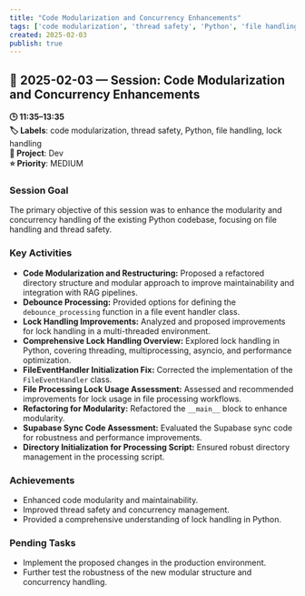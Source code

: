 ```yaml
---
title: "Code Modularization and Concurrency Enhancements"
tags: ['code modularization', 'thread safety', 'Python', 'file handling', 'lock handling']
created: 2025-02-03
publish: true
---
```


## 📅 2025-02-03 — Session: Code Modularization and Concurrency Enhancements

**🕒 11:35–13:35**  
**🏷️ Labels**: code modularization, thread safety, Python, file handling, lock handling  
**📂 Project**: Dev  
**⭐ Priority**: MEDIUM  


### Session Goal
The primary objective of this session was to enhance the modularity and concurrency handling of the existing Python codebase, focusing on file handling and thread safety.

### Key Activities
- **Code Modularization and Restructuring:** Proposed a refactored directory structure and modular approach to improve maintainability and integration with RAG pipelines.
- **Debounce Processing:** Provided options for defining the `debounce_processing` function in a file event handler class.
- **Lock Handling Improvements:** Analyzed and proposed improvements for lock handling in a multi-threaded environment.
- **Comprehensive Lock Handling Overview:** Explored lock handling in Python, covering threading, multiprocessing, asyncio, and performance optimization.
- **FileEventHandler Initialization Fix:** Corrected the implementation of the `FileEventHandler` class.
- **File Processing Lock Usage Assessment:** Assessed and recommended improvements for lock usage in file processing workflows.
- **Refactoring for Modularity:** Refactored the `__main__` block to enhance modularity.
- **Supabase Sync Code Assessment:** Evaluated the Supabase sync code for robustness and performance improvements.
- **Directory Initialization for Processing Script:** Ensured robust directory management in the processing script.

### Achievements
- Enhanced code modularity and maintainability.
- Improved thread safety and concurrency management.
- Provided a comprehensive understanding of lock handling in Python.

### Pending Tasks
- Implement the proposed changes in the production environment.
- Further test the robustness of the new modular structure and concurrency handling.
